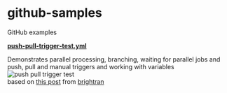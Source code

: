 # github-samples

GitHub examples


[**push-pull-trigger-test.yml**](.github/workflows/push-pull-trigger-test.yml)

Demonstrates parallel processing, branching, waiting for parallel jobs and push, pull and manual triggers and working with variables\
![push pull trigger test](https://github.com/martinabrle/github-samples/workflows/push%20pull%20trigger%20test/badge.svg)\
based on [this post](https://github.community/t/can-i-check-a-job-status-from-a-step-thats-in-another-job/124746/2) from [brightran](https://github.community/u/brightran)
